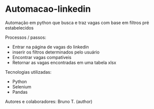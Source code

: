 # Automacao-linkedin
 Automação em python que busca e traz vagas com base em filtros pré estabelecidos

Processos / passos:

- Entrar na página de vagas do linkedin
- inserir os filtros determinados pelo usuário
- Encontrar vagas compatíveis
- Retornar as vagas encontradas em uma tabela xlsx


Tecnologias utilizadas:
- Python
- Selenium
- Pandas

Autores e colaboradores:
Bruno T. (author)